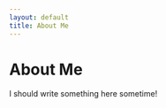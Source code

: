```yaml
---
layout: default
title: About Me
---
```

<h1 class="pageTitle">About Me</h1>
<p class="intro">I should write something here sometime!</p>
